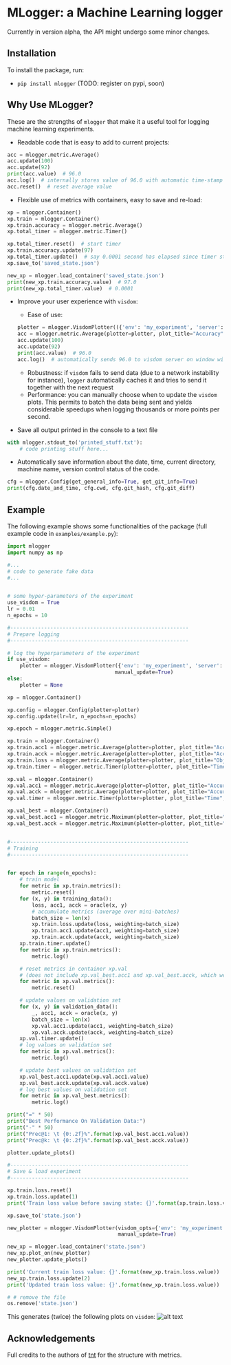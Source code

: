 # MLogger: a Machine Learning logger

Currently in version alpha, the API might undergo some minor changes.

## Installation

To install the package, run:
* `pip install mlogger` (TODO: register on pypi, soon)

## Why Use MLogger?
These are the strengths of `mlogger` that make it a useful tool for logging machine learning experiments.

* Readable code that is easy to add to current projects:
```python
acc = mlogger.metric.Average()
acc.update(100)
acc.update(92)
print(acc.value)  # 96.0
acc.log()  # internally stores value of 96.0 with automatic time-stamp
acc.reset()  # reset average value
```
* Flexible use of metrics with containers, easy to save and re-load:
```python
xp = mlogger.Container()
xp.train = mlogger.Container()
xp.train.accuracy = mlogger.metric.Average()
xp.total_timer = mlogger.metric.Timer()

xp.total_timer.reset()  # start timer
xp.train.accuracy.update(97)
xp.total_timer.update()  # say 0.0001 second has elapsed since timer started, current_value is 0.0001
xp.save_to('saved_state.json')

new_xp = mlogger.load_container('saved_state.json')
print(new_xp.train.accuracy.value)  # 97.0
print(new_xp.total_timer.value)  # 0.0001
```

* Improve your user experience with `visdom`:
    * Ease of use:
    ```python
    plotter = mlogger.VisdomPlotter(({'env': 'my_experiment', 'server': 'http://localhost', 'port': 8097})
    acc = mlogger.metric.Average(plotter=plotter, plot_title="Accuracy")
    acc.update(100)
    acc.update(92)
    print(acc.value)  # 96.0
    acc.log()  # automatically sends 96.0 to visdom server on window with title 'Accuracy'
    ```
    * Robustness: if `visdom` fails to send data (due to a network instability for instance), `logger` automatically caches it and tries to send it together with the next request
    * Performance: you can manually choose when to update the `visdom` plots. This permits to batch the data being sent and yields considerable speedups when logging thousands or more points per second.

* Save all output printed in the console to a text file
```python
with mlogger.stdout_to('printed_stuff.txt'):
    # code printing stuff here...
```
* Automatically save information about the date, time, current directory, machine name, version control status of the code.
```python
cfg = mlogger.Config(get_general_info=True, get_git_info=True)
print(cfg.date_and_time, cfg.cwd, cfg.git_hash, cfg.git_diff)
```

## Example
The following example shows some functionalities of the package (full example code in `examples/example.py`):

```python
import mlogger
import numpy as np

#...
# code to generate fake data
#...


# some hyper-parameters of the experiment
use_visdom = True
lr = 0.01
n_epochs = 10

#----------------------------------------------------------
# Prepare logging
#----------------------------------------------------------

# log the hyperparameters of the experiment
if use_visdom:
    plotter = mlogger.VisdomPlotter({'env': 'my_experiment', 'server': 'http://localhost', 'port': 8097},
                                   manual_update=True)
else:
    plotter = None

xp = mlogger.Container()

xp.config = mlogger.Config(plotter=plotter)
xp.config.update(lr=lr, n_epochs=n_epochs)

xp.epoch = mlogger.metric.Simple()

xp.train = mlogger.Container()
xp.train.acc1 = mlogger.metric.Average(plotter=plotter, plot_title="Accuracy@1", plot_legend="training")
xp.train.acck = mlogger.metric.Average(plotter=plotter, plot_title="Accuracy@k", plot_legend="training")
xp.train.loss = mlogger.metric.Average(plotter=plotter, plot_title="Objective")
xp.train.timer = mlogger.metric.Timer(plotter=plotter, plot_title="Time", plot_legend="training")

xp.val = mlogger.Container()
xp.val.acc1 = mlogger.metric.Average(plotter=plotter, plot_title="Accuracy@1", plot_legend="validation")
xp.val.acck = mlogger.metric.Average(plotter=plotter, plot_title="Accuracy@k", plot_legend="validation")
xp.val.timer = mlogger.metric.Timer(plotter=plotter, plot_title="Time", plot_legend="validation")

xp.val_best = mlogger.Container()
xp.val_best.acc1 = mlogger.metric.Maximum(plotter=plotter, plot_title="Accuracy@1", plot_legend="validation-best")
xp.val_best.acck = mlogger.metric.Maximum(plotter=plotter, plot_title="Accuracy@k", plot_legend="validation-best")


#----------------------------------------------------------
# Training
#----------------------------------------------------------


for epoch in range(n_epochs):
    # train model
    for metric in xp.train.metrics():
        metric.reset()
    for (x, y) in training_data():
        loss, acc1, acck = oracle(x, y)
        # accumulate metrics (average over mini-batches)
        batch_size = len(x)
        xp.train.loss.update(loss, weighting=batch_size)
        xp.train.acc1.update(acc1, weighting=batch_size)
        xp.train.acck.update(acck, weighting=batch_size)
    xp.train.timer.update()
    for metric in xp.train.metrics():
        metric.log()

    # reset metrics in container xp.val
    # (does not include xp.val_best.acc1 and xp.val_best.acck, which we do not want to reset)
    for metric in xp.val.metrics():
        metric.reset()

    # update values on validation set
    for (x, y) in validation_data():
        _, acc1, acck = oracle(x, y)
        batch_size = len(x)
        xp.val.acc1.update(acc1, weighting=batch_size)
        xp.val.acck.update(acck, weighting=batch_size)
    xp.val.timer.update()
    # log values on validation set
    for metric in xp.val.metrics():
        metric.log()

    # update best values on validation set
    xp.val_best.acc1.update(xp.val.acc1.value)
    xp.val_best.acck.update(xp.val.acck.value)
    # log best values on validation set
    for metric in xp.val_best.metrics():
        metric.log()

print("=" * 50)
print("Best Performance On Validation Data:")
print("-" * 50)
print("Prec@1: \t {0:.2f}%".format(xp.val_best.acc1.value))
print("Prec@k: \t {0:.2f}%".format(xp.val_best.acck.value))

plotter.update_plots()

#----------------------------------------------------------
# Save & load experiment
#----------------------------------------------------------

xp.train.loss.reset()
xp.train.loss.update(1)
print('Train loss value before saving state: {}'.format(xp.train.loss.value))

xp.save_to('state.json')

new_plotter = mlogger.VisdomPlotter(visdom_opts={'env': 'my_experiment', 'server': 'http://localhost', 'port': 8097},
                                    manual_update=True)

new_xp = mlogger.load_container('state.json')
new_xp.plot_on(new_plotter)
new_plotter.update_plots()

print('Current train loss value: {}'.format(new_xp.train.loss.value))
new_xp.train.loss.update(2)
print('Updated train loss value: {}'.format(new_xp.train.loss.value))

# # remove the file
os.remove('state.json')
```

This generates (twice) the following plots on `visdom`:
![alt text](examples/example.jpg)


## Acknowledgements

Full credits to the authors of [tnt](https://github.com/pytorch/tnt) for the structure with metrics.